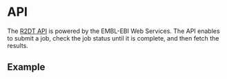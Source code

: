 # API

The [R2DT API](https://www.ebi.ac.uk/Tools/common/tools/help/index.html?tool=r2dt) is powered by the EMBL-EBI Web Services. The API enables to submit a job, check the job status until it is complete, and then fetch the results.

## Example

